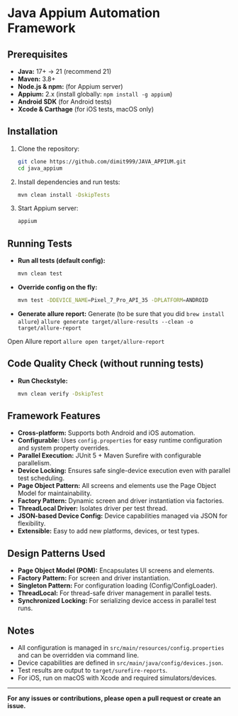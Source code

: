 # Java Appium Automation Framework

## Prerequisites

- **Java:** 17+ -> 21 (recommend 21)
- **Maven:** 3.8+
- **Node.js & npm:** (for Appium server)
- **Appium:** 2.x (install globally: `npm install -g appium`)
- **Android SDK** (for Android tests)
- **Xcode & Carthage** (for iOS tests, macOS only)

## Installation

1. Clone the repository:
   ```sh
   git clone https://github.com/dimit999/JAVA_APPIUM.git
   cd java_appium
   ```
2. Install dependencies and run tests:
   ```sh
   mvn clean install -DskipTests
   ```
3. Start Appium server:
   ```sh
   appium
   ```

## Running Tests

- **Run all tests (default config):**
  ```sh
  mvn clean test
  ```
- **Override config on the fly:**
  ```sh
  mvn test -DDEVICE_NAME=Pixel_7_Pro_API_35 -DPLATFORM=ANDROID
  ```
- **Generate allure report:**
Generate (to be sure that you did `brew install allure`)
`allure generate target/allure-results --clean -o target/allure-report`

Open Allure report
`allure open target/allure-report`

## Code Quality Check (without running tests)

- **Run Checkstyle:**
  ```sh
  mvn clean verify -DskipTest
  ```

## Framework Features

- **Cross-platform:** Supports both Android and iOS automation.
- **Configurable:** Uses `config.properties` for easy runtime configuration and system property overrides.
- **Parallel Execution:** JUnit 5 + Maven Surefire with configurable parallelism.
- **Device Locking:** Ensures safe single-device execution even with parallel test scheduling.
- **Page Object Pattern:** All screens and elements use the Page Object Model for maintainability.
- **Factory Pattern:** Dynamic screen and driver instantiation via factories.
- **ThreadLocal Driver:** Isolates driver per test thread.
- **JSON-based Device Config:** Device capabilities managed via JSON for flexibility.
- **Extensible:** Easy to add new platforms, devices, or test types.

## Design Patterns Used

- **Page Object Model (POM):** Encapsulates UI screens and elements.
- **Factory Pattern:** For screen and driver instantiation.
- **Singleton Pattern:** For configuration loading (Config/ConfigLoader).
- **ThreadLocal:** For thread-safe driver management in parallel tests.
- **Synchronized Locking:** For serializing device access in parallel test runs.

## Notes

- All configuration is managed in `src/main/resources/config.properties` and can be overridden via command line.
- Device capabilities are defined in `src/main/java/config/devices.json`.
- Test results are output to `target/surefire-reports`.
- For iOS, run on macOS with Xcode and required simulators/devices.

---

**For any issues or contributions, please open a pull request or create an issue.**

